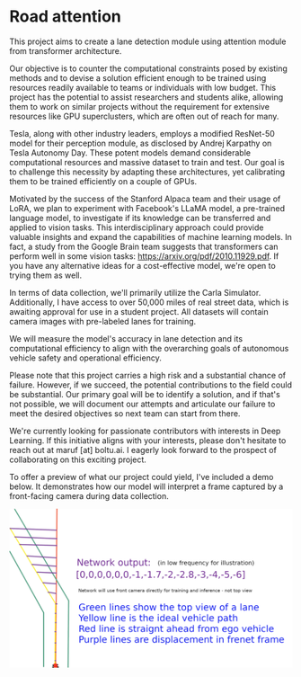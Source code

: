 # Road attention 

This project aims to create a lane detection module using attention module from transformer architecture.

Our objective is to counter the computational constraints posed by existing methods and to devise a solution efficient enough to be trained using resources readily available to teams or individuals with low budget. This project has the potential to assist researchers and students alike, allowing them to work on similar projects without the requirement for extensive resources like GPU superclusters, which are often out of reach for many.

Tesla, along with other industry leaders, employs a modified ResNet-50 model for their perception module, as disclosed by Andrej Karpathy on Tesla Autonomy Day. These potent models demand considerable computational resources and massive dataset to train and test. Our goal is to challenge this necessity by adapting these architectures, yet calibrating them to be trained efficiently on a couple of GPUs.

Motivated by the success of the Stanford Alpaca team and their usage of LoRA, we plan to experiment with Facebook's LLaMA model, a pre-trained language model, to investigate if its knowledge can be transferred and applied to vision tasks. This interdisciplinary approach could provide valuable insights and expand the capabilities of machine learning models. In fact, a study from the Google Brain team suggests that transformers can perform well in some vision tasks: https://arxiv.org/pdf/2010.11929.pdf. If you have any alternative ideas for a cost-effective model, we're open to trying them as well.

In terms of data collection, we'll primarily utilize the Carla Simulator. Additionally, I have access to over 50,000 miles of real street data, which is awaiting approval for use in a student project. All datasets will contain camera images with pre-labeled lanes for training.

We will measure the model's accuracy in lane detection and its computational efficiency to align with the overarching goals of autonomous vehicle safety and operational efficiency.

Please note that this project carries a high risk and a substantial chance of failure. However, if we succeed, the potential contributions to the field could be substantial. Our primary goal will be to identify a solution, and if that's not possible, we will document our attempts and articulate our failure to meet the desired objectives so next team can start from there.

We're currently looking for passionate contributors with interests in Deep Learning. If this initiative aligns with your interests, please don't hesitate to reach out at maruf [at] boltu.ai. I eagerly look forward to the prospect of collaborating on this exciting project.

To offer a preview of what our project could yield, I've included a demo below. It demonstrates how our model will interpret a frame captured by a front-facing camera during data collection.

![frenet_image](net_frenet.png)
